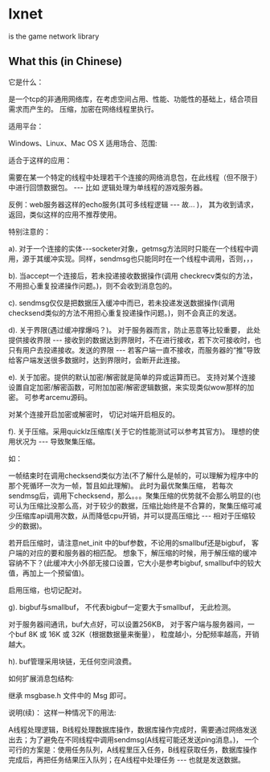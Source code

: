 lxnet
=====

is the game network library


## What this (in Chinese) 
它是什么：

是一个tcp的非通用网络库，在考虑空间占用、性能、功能性的基础上，结合项目需求而产生的。
压缩，加密在网络线程里执行。

适用平台：

Windows、Linux、Mac OS X
适用场合、范围:

适合于这样的应用： 

需要在某一个特定的线程中处理若干个连接的网络消息包，在此线程（但不限于）中进行回馈数据包。 --- 比如 逻辑处理为单线程的游戏服务器。

反例：web服务器这样的echo服务(其可多线程逻辑 --- 故... )， 其为收到请求，返回，类似这样的应用不推荐使用。 

特别注意的：

a). 对于一个连接的实体---socketer对象，getmsg方法同时只能在一个线程中调用，源于其缓冲实现。同样，sendmsg也只能同时在一个线程中调用，否则，，，

b). 当accept一个连接后，若未投递接收数据操作(调用 checkrecv类似的方法，不用担心重复投递操作问题。)，则不会收到消息包的。

c). sendmsg仅仅是把数据压入缓冲中而已，若未投递发送数据操作(调用 checksend类似的方法不用担心重复投递操作问题。)，则不会真正的发送。

d). 关于界限(遇过缓冲撑爆吗？)。 对于服务器而言，防止恶意等比较重要， 此处提供接收界限 --- 接收到的数据达到界限时，不在进行接收，若下次可接收时，也只有用户去投递接收。发送的界限 --- 若客户端一直不接收，而服务器的“推”导致给客户端发送很多数据时，达到界限时，会断开此连接。

e). 关于加密。提供的默认加密/解密就是简单的异或运算而已。 支持对某个连接设置自定加密/解密函数，可附加加密/解密逻辑数据，来实现类似wow那样的加密。 可参考arcemu源码。

对某个连接开启加密或解密时， 切记对端开启相反的。

f). 关于压缩。采用quicklz压缩库(关于它的性能测试可以参考其官方)。 理想的使用状况为 --- 导致聚集压缩。

如：

一帧结束时在调用checksend类似方法(不了解什么是帧的，可以理解为程序中的那个死循环一次为一帧，暂且如此理解)。 此时为最优聚集压缩， 若每次sendmsg后，调用下checksend，那么。。。聚集压缩的优势就不会那么明显的(也可认为压缩比没那么高，对于较少的数据，压缩比始终是不合算的，聚集压缩可减少压缩库api调用次数，从而降低cpu开销，并可以提高压缩比 --- 相对于压缩较少的数据)。

若开启压缩时，请注意net_init 中的buf参数，不论用的smallbuf还是bigbuf， 客户端的对应的要和服务器的相匹配。 想象下，解压缩的时候，用于解压缩的缓冲容纳不下？(此缓冲大小外部无接口设置，它大小是参考bigbuf, smallbuf中的较大值，再加上一个预留值)。

启用压缩，也切记配对。

g). bigbuf与smallbuf， 不代表bigbuf一定要大于smallbuf， 无此检测。

对于服务器间通讯，buf大点好，可以设置256KB， 对于客户端与服务器间，一个buf 8K 或 16K 或 32K（根据数据量来衡量）， 粒度越小，分配频率越高，开销越大。

h). buf管理采用块链，无任何空间浪费。

如何扩展消息包结构:

继承 msgbase.h 文件中的 Msg 即可。

说明(续)： 这样一种情况下的用法:

A线程处理逻辑，B线程处理数据库操作，数据库操作完成时，需要通过网络发送出去；为了避免在不同线程中调用sendmsg(A线程可能还发送ping消息。)， 一个可行的方案是：使用任务队列，A线程里压入任务，B线程获取任务，数据库操作完成后，再把任务结果压入队列；在A线程中处理任务 --- 也就是发送数据。

